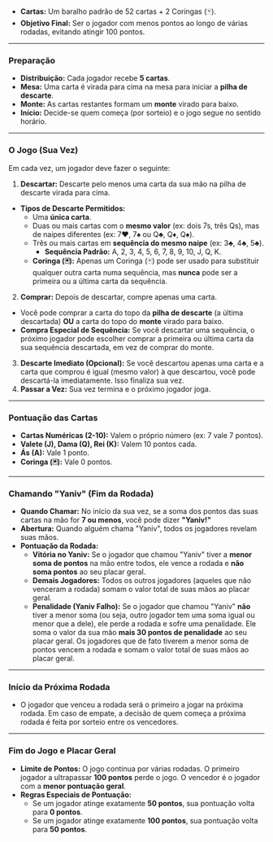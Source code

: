- **Cartas:** Um baralho padrão de 52 cartas + 2 Coringas (🃏).
- **Objetivo Final:** Ser o jogador com menos pontos ao longo de várias rodadas, evitando atingir 100 pontos.

---

### Preparação

- **Distribuição:** Cada jogador recebe **5 cartas**.
- **Mesa:** Uma carta é virada para cima na mesa para iniciar a **pilha de descarte**.
- **Monte:** As cartas restantes formam um **monte** virado para baixo.
- **Início:** Decide-se quem começa (por sorteio) e o jogo segue no sentido horário.

---

### O Jogo (Sua Vez)

Em cada vez, um jogador deve fazer o seguinte:

1. **Descartar:** Descarte pelo menos uma carta da sua mão na pilha de descarte virada para cima.
  - **Tipos de Descarte Permitidos:**
    - Uma **única carta**.
    - Duas ou mais cartas com o **mesmo valor** (ex: dois 7s, três Qs), mas de naipes diferentes (ex: 7♥️, 7♠️ ou Q♣️, Q♦️, Q♠️).
    - Três ou mais cartas em **sequência do mesmo naipe** (ex: 3♣️, 4♣️, 5♣️).
      - **Sequência Padrão:** A, 2, 3, 4, 5, 6, 7, 8, 9, 10, J, Q, K.
    - **Coringa (🃏):** Apenas um Coringa (🃏) pode ser usado para substituir qualquer outra carta numa sequência, mas **nunca** pode ser a primeira ou a última carta da sequência.
2. **Comprar:** Depois de descartar, compre apenas uma carta.
  - Você pode comprar a carta do topo da **pilha de descarte** (a última descartada) **OU** a carta do topo do **monte** virado para baixo.
  - **Compra Especial de Sequência:** Se você descartar uma sequência, o próximo jogador pode escolher comprar a primeira ou última carta da sua sequência descartada, em vez de comprar do monte.
3. **Descarte Imediato (Opcional):** Se você descartou apenas uma carta e a carta que comprou é igual (mesmo valor) à que descartou, você pode descartá-la imediatamente. Isso finaliza sua vez.
4. **Passar a Vez:** Sua vez termina e o próximo jogador joga.

---

### Pontuação das Cartas

- **Cartas Numéricas (2-10):** Valem o próprio número (ex: 7 vale 7 pontos).
- **Valete (J), Dama (Q), Rei (K):** Valem 10 pontos cada.
- **Ás (A):** Vale 1 ponto.
- **Coringa (🃏):** Vale 0 pontos.

---

### Chamando "Yaniv" (Fim da Rodada)

- **Quando Chamar:** No início da sua vez, se a soma dos pontos das suas cartas na mão for **7 ou menos**, você pode dizer **"Yaniv!"**
- **Abertura:** Quando alguém chama "Yaniv", todos os jogadores revelam suas mãos.
- **Pontuação da Rodada:**
  - **Vitória no Yaniv:** Se o jogador que chamou "Yaniv" tiver a **menor soma de pontos** na mão entre todos, ele vence a rodada e **não soma pontos** ao seu placar geral.
  - **Demais Jogadores:** Todos os outros jogadores (aqueles que não venceram a rodada) somam o valor total de suas mãos ao placar geral.
  - **Penalidade (Yaniv Falho):** Se o jogador que chamou "Yaniv" **não** tiver a menor soma (ou seja, outro jogador tem uma soma igual ou menor que a dele), ele perde a rodada e sofre uma penalidade. Ele soma o valor da sua mão **mais 30 pontos de penalidade** ao seu placar geral. Os jogadores que de fato tiverem a menor soma de pontos vencem a rodada e somam o valor total de suas mãos ao placar geral.

---

### Início da Próxima Rodada

- O jogador que venceu a rodada será o primeiro a jogar na próxima rodada. Em caso de empate, a decisão de quem começa a próxima rodada é feita por sorteio entre os vencedores.

---

### Fim do Jogo e Placar Geral

- **Limite de Pontos:** O jogo continua por várias rodadas. O primeiro jogador a ultrapassar **100 pontos** perde o jogo. O vencedor é o jogador com a **menor pontuação geral**.
- **Regras Especiais de Pontuação:**
  - Se um jogador atinge exatamente **50 pontos**, sua pontuação volta para **0 pontos**.
  - Se um jogador atinge exatamente **100 pontos**, sua pontuação volta para **50 pontos**.

